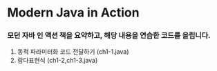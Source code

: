 # Modern Java in Action

### 모던 자바 인 액션 책을 요약하고, 해당 내용을 연습한 코드를 올립니다.

1. 동적 파라미터화 코드 전달하기 (ch1-1.java)
2. 람다표현식 (ch1-2,ch1-3.java)



